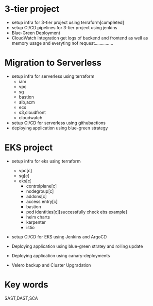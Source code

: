 # 3-tier project
- setup infra for 3-tier project using terraform[completed]
- setup CI/CD pipelines for 3-tier project using jenkins
- Blue-Green Deployment
- CloudWatch Integration get logs of backend and frontend as well as memory usage and everyting 
  nof request...............

# Migration to Serverless
- setup infra for serverless using terraform
  - iam
  - vpc
  - sg
  - bastion
  - alb,acm
  - ecs
  - s3,cloudfront
  - cloudwatch
- setup CI/CD for serverless using githubactions
- deploying application using blue-green strategy

# EKS project
- setup infra for eks using terraform
  - vpc[c]
  - sg[c]
  - eks[c]
    - controlplane[c]
    - nodegroup[c]
    - addons[c]
    - access entry[c]
    - bastion
    - pod identities[c][successfully check ebs example]
    - helm charts
    - karpenter
    - istio

- setup CI/CD for EKS using Jenkins and ArgoCD
- Deploying application using blue-green stratey and rolling update
- Deploying application using canary-deployments
- Velero backup and Cluster Upgradation

# Key words
SAST,DAST,SCA